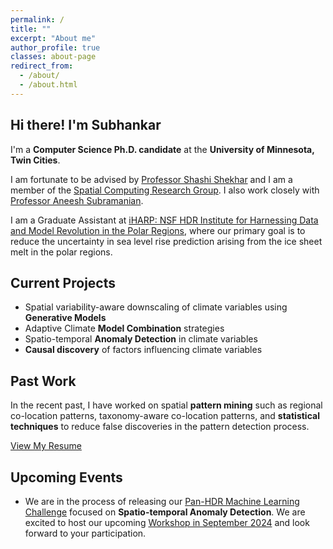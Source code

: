 ```yaml
---
permalink: /
title: ""
excerpt: "About me"
author_profile: true
classes: about-page
redirect_from: 
  - /about/
  - /about.html
---
```


<div class="intro-section">
  <h2 class="intro-heading custom-intro">Hi there! I'm Subhankar</h2>
  <p class="highlight">I'm a <strong>Computer Science Ph.D. candidate</strong> at the <strong>University of Minnesota, Twin Cities</strong>.</p>
</div>

<div class="advisors-section">
  <p>I am fortunate to be advised by <a href="https://www-users.cse.umn.edu/~shekhar/" class="advisor-link">Professor Shashi Shekhar</a> and I am a member of the <a href="http://www.spatial.cs.umn.edu/" class="group-link">Spatial Computing Research Group</a>. I also work closely with <a href="https://www.colorado.edu/atoc/aneesh-subramanian-hehimhis" class="advisor-link">Professor Aneesh Subramanian</a>.</p>
</div>

<div class="work-section">
  <p>I am a Graduate Assistant at <a href="https://iharp.umbc.edu/people/" class="work-link">iHARP: NSF HDR Institute for Harnessing Data and Model Revolution in the Polar Regions</a>, where our primary goal is to reduce the uncertainty in sea level rise prediction arising from the ice sheet melt in the polar regions.</p>
</div>

<div class="project-section">
  <h2 class="section-title">Current Projects</h2>
  <ul class="project-list">
    <li><i class="fas fa-chart-line"></i> Spatial variability-aware downscaling of climate variables using <strong>Generative Models</strong></li>
    <li><i class="fas fa-code-branch"></i> Adaptive Climate <strong>Model Combination</strong> strategies</li>
    <li><i class="fas fa-exclamation-triangle"></i> Spatio-temporal <strong>Anomaly Detection</strong> in climate variables</li>
    <li><i class="fas fa-search"></i> <strong>Causal discovery</strong> of factors influencing climate variables</li>
  </ul>
</div>

<div class="past-work">
  <h2 class="section-title">Past Work</h2>
  <p>In the recent past, I have worked on spatial <strong>pattern mining</strong> such as regional co-location patterns, taxonomy-aware co-location patterns, and <strong>statistical techniques</strong> to reduce false discoveries in the pattern detection process.</p>
</div>

<div class="cta-section left-aligned">
  <a href="{{ site.author.resume }}" class="btn btn--info">View My Resume</a>
</div>

<div class="upcoming-section">
  <h2 class="section-title">Upcoming Events</h2>
  <ul class="event-list">
    <li>We are in the process of releasing our <a href="https://www.nsfhdr.org/mlchallenge" class="event-link">Pan-HDR Machine Learning Challenge</a> focused on <strong>Spatio-temporal Anomaly Detection</strong>. We are excited to host our upcoming <a href="https://indico.cern.ch/event/1364455/" class="event-link">Workshop in September 2024</a> and look forward to your participation.</li>
  </ul>
</div>